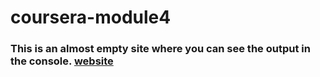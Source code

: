 # coursera-module4
### This is an almost empty site where you can see the output in the console. [website]()
